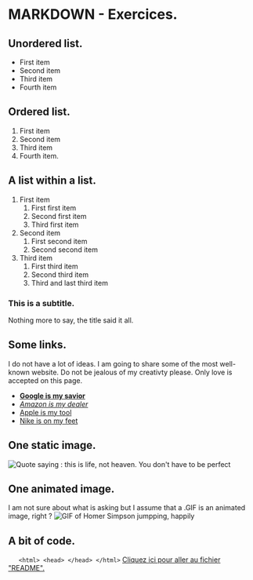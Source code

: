 # MARKDOWN - Exercices.

## Unordered list.
- First item
- Second item
- Third item
- Fourth item


## Ordered list.
1. First item
2. Second item
3. Third item
4. Fourth item.

## A list within a list.
1. First item
    1. First first item
    2. Second first item
    3. Third first item
2. Second item
    1. First second item
    2. Second second item
3. Third item
    1. First third item
    2. Second third item
    3. Third and last third item

### This is a subtitle.

Nothing more to say, the title said it all.

## Some links.
I do not have a lot of ideas. I am going to share some of the most well-known website. Do not be jealous of my creativty please. Only love is accepted on this page.

- **[Google is my savior](https://google.com "The door anwsering all of your questions")**
- *[Amazon is my dealer](https://amazon.com "The place where anything could be find, and buy")*
- [Apple is my tool](https://apple.com "The vision of Steve Jobs is dead, may him rest in peace")
- [Nike is on my feet](https:/nike.com "Best shoes in the game, sexy as hell, hot as a good cappucino")

## One static image.
![Quote saying : this is life, not heaven. You don't have to be perfect](https://quotefancy.com/media/wallpaper/3840x2160/1571021-Gia-Carangi-Quote-This-is-Life-not-Heaven-you-don-t-have-to-be.jpg "Image with a code written on it")

## One animated image.
I am not sure about what is asking but I assume that a .GIF is an animated image, right ?
![GIF of Homer Simpson jumpping, happily](https://i0.wp.com/www.dogwonder.co.uk/wp-content/uploads/2009/12/tumblr_ku2pvuJkJG1qz9qooo1_r1_400.gif?resize=320%2C320 "Animated image of Homer Simpson jumping")

## A bit of code.
`    <html>
      <head>
      </head>
    </html>
`
[Cliquez ici pour aller au fichier "README".](README.md)